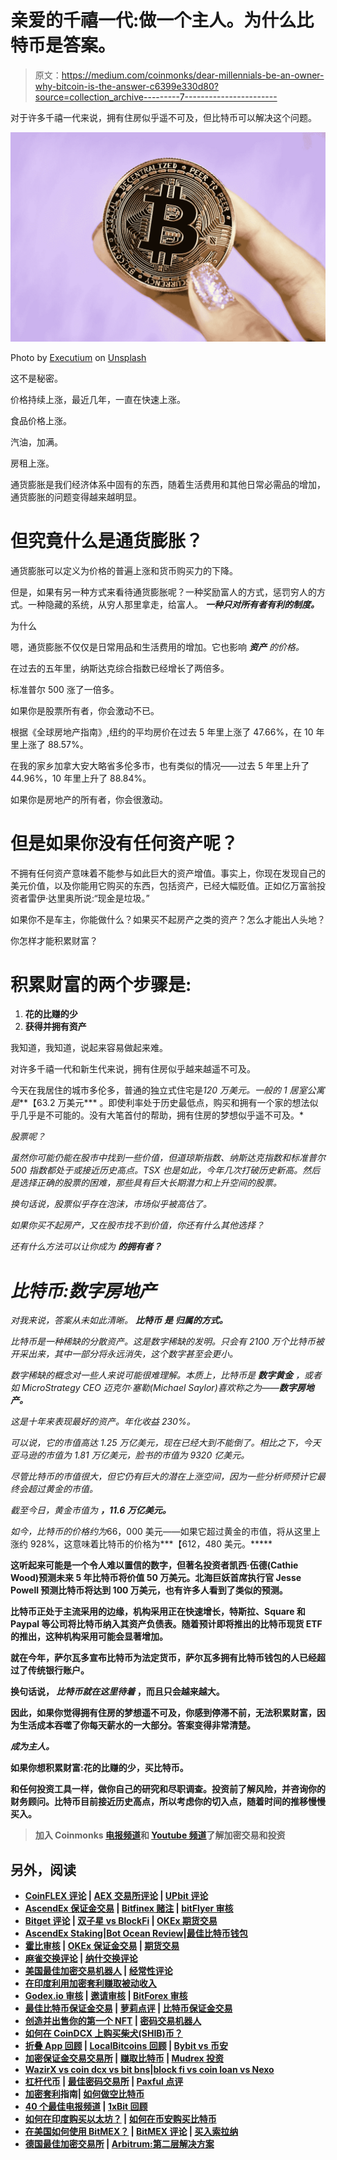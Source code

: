 # 亲爱的千禧一代:做一个主人。为什么比特币是答案。

> 原文：<https://medium.com/coinmonks/dear-millennials-be-an-owner-why-bitcoin-is-the-answer-c6399e330d80?source=collection_archive---------7----------------------->

对于许多千禧一代来说，拥有住房似乎遥不可及，但比特币可以解决这个问题。

![](img/e14be2b9716bb8da87c2d0ba297a7f51.png)

Photo by [Executium](https://unsplash.com/@executium?utm_source=medium&utm_medium=referral) on [Unsplash](https://unsplash.com?utm_source=medium&utm_medium=referral)

这不是秘密。

价格持续上涨，最近几年，一直在快速上涨。

食品价格上涨。

汽油，加满。

房租上涨。

通货膨胀是我们经济体系中固有的东西，随着生活费用和其他日常必需品的增加，通货膨胀的问题变得越来越明显。

# 但究竟什么是通货膨胀？

通货膨胀可以定义为价格的普遍上涨和货币购买力的下降。

但是，如果有另一种方式来看待通货膨胀呢？一种奖励富人的方式，惩罚穷人的方式。一种隐藏的系统，从穷人那里拿走，给富人。 ***一种只对所有者有利的制度。***

为什么

嗯，通货膨胀不仅仅是日常用品和生活费用的增加。它也影响 ***资产*** *的价格。*

在过去的五年里，纳斯达克综合指数已经增长了两倍多。

标准普尔 500 涨了一倍多。

如果你是股票所有者，你会激动不已。

根据《全球房地产指南》,纽约的平均房价在过去 5 年里上涨了 47.66%，在 10 年里上涨了 88.57%。

在我的家乡加拿大安大略省多伦多市，也有类似的情况——过去 5 年里上升了 44.96%，10 年里上升了 88.84%。

如果你是房地产的所有者，你会很激动。

# 但是如果你没有任何资产呢？

不拥有任何资产意味着不能参与如此巨大的资产增值。事实上，你现在发现自己的美元价值，以及你能用它购买的东西，包括资产，已经大幅贬值。正如亿万富翁投资者雷伊·达里奥所说:“现金是垃圾。”

如果你不是车主，你能做什么？如果买不起房产之类的资产？怎么才能出人头地？

你怎样才能积累财富？

# 积累财富的两个步骤是:

1.  **花的比赚的少**
2.  **获得并拥有资产**

我知道，我知道，说起来容易做起来难。

对许多千禧一代和新生代来说，拥有住房似乎越来越遥不可及。

今天在我居住的城市多伦多，普通的独立式住宅是*120 万美元。一般的 1 居室公寓是***【63.2 万美元*** 。即使利率处于历史最低点，购买和拥有一个家的想法似乎几乎是不可能的。没有大笔首付的帮助，拥有住房的梦想似乎遥不可及。*

*股票呢？*

*虽然你可能仍能在股市中找到一些价值，但道琼斯指数、纳斯达克指数和标准普尔 500 指数都处于或接近历史高点。TSX 也是如此，今年几次打破历史新高。然后是选择正确的股票的困难，那些具有巨大长期潜力和上升空间的股票。*

*换句话说，股票似乎存在泡沫，市场似乎被高估了。*

*如果你买不起房产，又在股市找不到价值，你还有什么其他选择？*

*还有什么方法可以让你成为 ***的拥有者？****

# *比特币:数字房地产*

*对我来说，答案从未如此清晰。 ***比特币*** ***是*** ***归属的方式。****

*比特币是一种稀缺的分散资产。这是数字稀缺的发明。只会有 2100 万个比特币被开采出来，其中一部分将永远消失，这个数字甚至会更小。*

*数字稀缺的概念对一些人来说可能很难理解。本质上，比特币是 ***数字黄金*** ，或者如 MicroStrategy CEO 迈克尔·塞勒(Michael Saylor)喜欢称之为——***数字房地产。****

*这是十年来表现最好的资产。年化收益 230%。*

*可以说，它的市值高达 1.25 万亿美元，现在已经大到不能倒了。相比之下，今天亚马逊的市值为 1.81 万亿美元，脸书的市值为 9320 亿美元。*

*尽管比特币的市值很大，但它仍有巨大的潜在上涨空间，因为一些分析师预计它最终会超过黄金的市值。*

*截至今日，黄金市值为 ***，11.6 万亿美元。****

*如今，比特币的价格约为*66，000 美元——如果它超过黄金的市值，将从这里上涨约 928%，这意味着比特币的价格为***【612，480 美元。*****

**这听起来可能是一个令人难以置信的数字，但著名投资者凯西·伍德(Cathie Wood)预测未来 5 年比特币将价值 50 万美元。北海巨妖首席执行官 Jesse Powell 预测比特币将达到 100 万美元，也有许多人看到了类似的预测。**

**比特币正处于主流采用的边缘，机构采用正在快速增长，特斯拉、Square 和 Paypal 等公司将比特币纳入其资产负债表。随着预计即将推出的比特币现货 ETF 的推出，这种机构采用可能会显著增加。**

**就在今年，萨尔瓦多宣布比特币为法定货币，萨尔瓦多拥有比特币钱包的人已经超过了传统银行账户。**

**换句话说， ***比特币就在这里待着*** ，而且只会越来越大。**

**因此，如果你觉得拥有住房的梦想遥不可及，你感到停滞不前，无法积累财富，因为生活成本吞噬了你每天薪水的一大部分。答案变得非常清楚。**

*****成为主人。*****

**如果你想积累财富:花的比赚的少，买比特币。**

**和任何投资工具一样，做你自己的研究和尽职调查。投资前了解风险，并咨询你的财务顾问。比特币目前接近历史高点，所以考虑你的切入点，随着时间的推移慢慢买入。**

> **加入 Coinmonks [电报频道](https://t.me/coincodecap)和 [Youtube 频道](https://www.youtube.com/c/coinmonks/videos)了解加密交易和投资**

## **另外，阅读**

*   **[CoinFLEX 评论](https://blog.coincodecap.com/coinflex-review) | [AEX 交易所评论](https://blog.coincodecap.com/aex-exchange-review) | [UPbit 评论](https://blog.coincodecap.com/upbit-review)**
*   **[AscendEx 保证金交易](https://blog.coincodecap.com/ascendex-margin-trading) | [Bitfinex 赌注](https://blog.coincodecap.com/bitfinex-staking) | [bitFlyer 审核](https://blog.coincodecap.com/bitflyer-review)**
*   **[Bitget 评论](https://blog.coincodecap.com/bitget-review) | [双子星 vs BlockFi](https://blog.coincodecap.com/gemini-vs-blockfi) | [OKEx 期货交易](https://blog.coincodecap.com/okex-futures-trading)**
*   **[AscendEx Staking](https://blog.coincodecap.com/ascendex-staking)|[Bot Ocean Review](https://blog.coincodecap.com/bot-ocean-review)|[最佳比特币钱包](https://blog.coincodecap.com/bitcoin-wallets-india)**
*   **[霍比审核](https://blog.coincodecap.com/huobi-review) | [OKEx 保证金交易](https://blog.coincodecap.com/okex-margin-trading) | [期货交易](https://blog.coincodecap.com/futures-trading)**
*   **[麻雀交换评论](https://blog.coincodecap.com/sparrow-exchange-review) | [纳什交换评论](https://blog.coincodecap.com/nash-exchange-review)**
*   **[美国最佳加密交易机器人](https://blog.coincodecap.com/crypto-trading-bots-in-the-us) | [经常性评论](https://blog.coincodecap.com/changelly-review)**
*   **[在印度利用加密套利赚取被动收入](https://blog.coincodecap.com/crypto-arbitrage-in-india)**
*   **[Godex.io 审核](/coinmonks/godex-io-review-7366086519fb) | [邀请审核](/coinmonks/invity-review-70f3030c0502) | [BitForex 审核](https://blog.coincodecap.com/bitforex-review)**
*   **[最佳比特币保证金交易](/coinmonks/bitcoin-margin-trading-exchange-bcbfcbf7b8e3) | [萝莉点评](/coinmonks/lolli-review-e6ddc7895ad8) | [比特币保证金交易](https://blog.coincodecap.com/bityard-margin-trading)**
*   **[创造并出售你的第一个 NFT](https://blog.coincodecap.com/create-nft) | [密码交易机器人](https://blog.coincodecap.com/best-crypto-trading-bots)**
*   **[如何在 CoinDCX 上购买柴犬(SHIB)币？](https://blog.coincodecap.com/buy-shiba-coindcx)**
*   **[折叠 App 回顾](https://blog.coincodecap.com/fold-app-review) | [LocalBitcoins 回顾](/coinmonks/localbitcoins-review-6cc001c6ed56) | [Bybit vs 币安](https://blog.coincodecap.com/bybit-binance-moonxbt)**
*   **[加密保证金交易交易所](/coinmonks/crypto-margin-trading-exchanges-428b1f7ad108) | [赚取比特币](/coinmonks/earn-bitcoin-6e8bd3c592d9) | [Mudrex 投资](https://blog.coincodecap.com/mudrex-invest-review-the-best-way-to-invest-in-crypto)**
*   **[WazirX vs coin dcx vs bit bns](/coinmonks/wazirx-vs-coindcx-vs-bitbns-149f4f19a2f1)|[block fi vs coin loan vs Nexo](/coinmonks/blockfi-vs-coinloan-vs-nexo-cb624635230d)**
*   **[杠杆代币](/coinmonks/leveraged-token-3f5257808b22) | [最佳密码交易所](/coinmonks/crypto-exchange-dd2f9d6f3769) | [Paxful 点评](/coinmonks/paxful-review-4daf2354ab70)**
*   **[加密套利](/coinmonks/crypto-arbitrage-guide-how-to-make-money-as-a-beginner-62bfe5c868f6)指南| [如何做空比特币](/coinmonks/how-to-short-bitcoin-568a2d0b4ae5)**
*   **[40 个最佳电报频道](https://blog.coincodecap.com/best-telegram-channels) | [1xBit 回顾](https://blog.coincodecap.com/1xbit-review)**
*   **[如何在印度购买以太坊？](https://blog.coincodecap.com/buy-ethereum-in-india) | [如何在币安购买比特币](https://blog.coincodecap.com/buy-bitcoin-binance)**
*   **[在美国如何使用 BitMEX？](https://blog.coincodecap.com/use-bitmex-in-usa) | [BitMEX 评论](https://blog.coincodecap.com/bitmex-review) | [买入索拉纳](https://blog.coincodecap.com/buy-solana)**
*   **[德国最佳加密交易所](https://blog.coincodecap.com/crypto-exchanges-in-germany) | [Arbitrum:第二层解决方案](https://blog.coincodecap.com/arbitrum)**